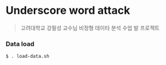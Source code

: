 # Underscore word attack

> 고려대학교 강필성 교수님 비정형 데이타 분석 수업 발 프로젝트

### Data load

```
$ . load-data.sh
```